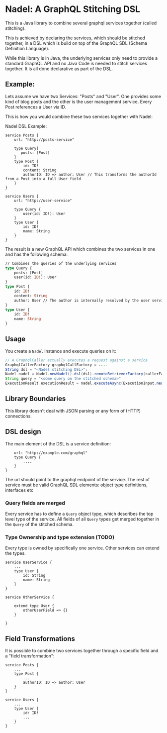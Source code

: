 # Nadel: A GraphQL Stitching DSL 

This is a Java library to combine several graphql services together (called stitching).

This is achieved by declaring the services, which should be stitched together, in a DSL which 
is build on top of the GraphQL SDL (Schema Definition Language). 

While this library is in Java, the underlying services only need to provide a standard
GraphQL API and no Java Code is needed to stitch services together. It is all done declarative as part of the DSL.


## Example:

Lets assume we have two Services: "Posts" and "User". One provides some kind of blog posts and the other
is the user management service. Every Post references a User via ID.

This is how you would combine these two services together with Nadel:

Nadel DSL Example:
```
service Posts {
    url: "http://posts-service"
    
    type Query{
       posts: [Post]
    }
    type Post {
        id: ID!
        content: String
        authorID: ID => author: User // This transforms the authorId from a Post into a full User field
    }
}

service Users {
    url: "http://user-service"
    
    type Query {
        user(id: ID!): User
    }
    type User {
        id: ID!
        name: String
    }
}

```

The result is a new GraphQL API which combines the two services in one and has the following schema:

```graphql
// Combines the queries of the underlying services
type Query {
    posts: [Post]
    user(id: ID!): User
}       
type Post {
    id: ID!
    content: String
    author: User // The author is internally resolved by the user service 
}
type User {
    id: ID!
    name: String
}
``` 

## Usage

You create a `Nadel` instance and execute queries on it:

```java
// A GraphqlCaller actually executes a request against a service
GraphqlCallerFactory graphqlCallFactory = ....  
String dsl = "<Nadel stitching DSL>";
Nadel nadel = Nadel.newNadel().dsl(dsl).remoteRetrieverFactory(callerFactory).build()
String query = "<some query on the stitched schema>"
ExecutionResult executionResult = nadel.executeAsync(ExecutionInput.newExecutionInput().query(query).build()).get()
```

## Library Boundaries

This library doesn't deal with JSON parsing or any form of (HTTP) connections.

## DSL design 

The main element of the DSL is a service definition:

```service MyService {
    url: "http://example.com/graphql"
    type Query {
        ....
    } 
}
```
The url should point to the graphql endpoint of the service.
The rest of service must be valid GraphQL SDL elements: object type definitions, interfaces etc

### Query fields are merged 
Every service has to define a `Query` object type, which describes the top level type of the service.
All fields of all `Query` types get merged together in the `Query` of the stitched schema.

### Type Ownership and type extension (TODO)
Every type is owned by specifically one service. Other services can extend the types.

```
service UserService {
    ...
    type User {
        id: String
        name: String
    }
}

service OtherService {

    extend type User {
        otherUserField => {}
    }
    
}

```

## Field Transformations
It is possible to combine two services together through a specific field and a "field transformation":

```
service Posts {
    ...
    type Post {
        ...
        authorID: ID => author: User 
    }
}

service Users {
    ...
    type User {
        id: ID!
        ...
    }
}

```


